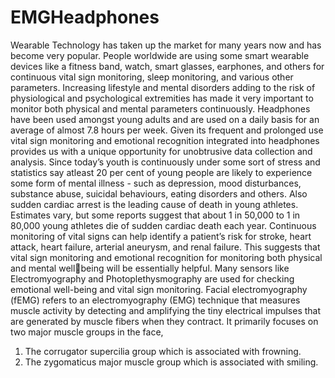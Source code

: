 # EMGHeadphones
Wearable Technology has taken up the market for many years now and has become very 
popular. People worldwide are using some smart wearable devices like a fitness band, watch, 
smart glasses, earphones, and others for continuous vital sign monitoring, sleep monitoring, 
and various other parameters. Increasing lifestyle and mental disorders adding to the risk of 
physiological and psychological extremities has made it very important to monitor both physical 
and mental parameters continuously. Headphones have been used amongst young adults and 
are used on a daily basis for an average of almost 7.8 hours per week. Given its frequent and 
prolonged use vital sign monitoring and emotional recognition integrated into headphones 
provides us with a unique opportunity for unobtrusive data collection and analysis. Since 
today’s youth is continuously under some sort of stress and statistics say atleast 20 per cent 
of young people are likely to experience some form of mental illness - such as depression, 
mood disturbances, substance abuse, suicidal behaviours, eating disorders and others. Also 
sudden cardiac arrest is the leading cause of death in young athletes. Estimates vary, but 
some reports suggest that about 1 in 50,000 to 1 in 80,000 young athletes die of sudden 
cardiac death each year. Continuous monitoring of vital signs can help identify a patient’s risk 
for stroke, heart attack, heart failure, arterial aneurysm, and renal failure. This suggests that 
vital sign monitoring and emotional recognition for monitoring both physical and mental wellbeing will be essentially helpful. Many sensors like Electromyography and 
Photoplethysmography are used for checking emotional well-being and vital sign monitoring. 
Facial electromyography (fEMG) refers to an electromyography (EMG) technique that 
measures muscle activity by detecting and amplifying the tiny electrical impulses that are 
generated by muscle fibers when they contract.
It primarily focuses on two major muscle groups in the face, 
1. The corrugator supercilia group which is associated with frowning.
2. The zygomaticus major muscle group which is associated with smiling.
